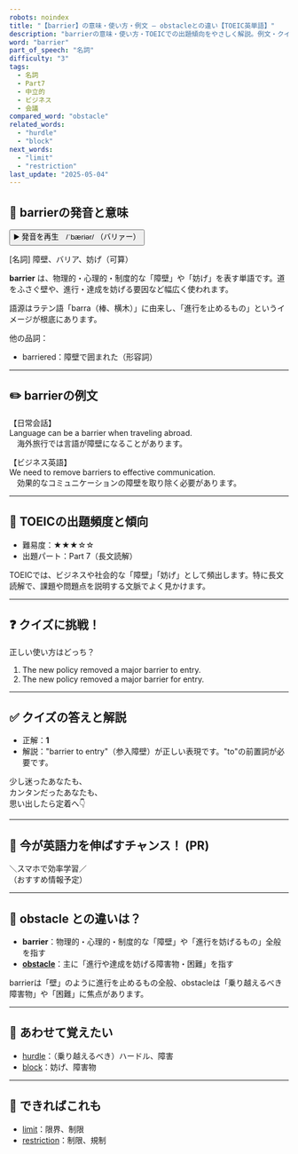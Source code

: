 ```yaml
---
robots: noindex
title: "【barrier】の意味・使い方・例文 ― obstacleとの違い【TOEIC英単語】"
description: "barrierの意味・使い方・TOEICでの出題傾向をやさしく解説。例文・クイズ付きでobstacleとの違いもわかりやすく学べます。"
word: "barrier"
part_of_speech: "名詞"
difficulty: "3"
tags:
  - 名詞
  - Part7
  - 中立的
  - ビジネス
  - 会議
compared_word: "obstacle"
related_words:
  - "hurdle"
  - "block"
next_words:
  - "limit"
  - "restriction"
last_update: "2025-05-04"
---
```


## 🔰 barrierの発音と意味

<button class="play-audio" onclick="playTTS('barrier')">
  <span class="play-audio-main">
    ▶️ 発音を再生　/ˈbæriər/
  </span>
  <span class="play-audio-sub">
    （バリァー）
  </span>
</button>

[名詞] 障壁、バリア、妨げ（可算）

**barrier** は、物理的・心理的・制度的な「障壁」や「妨げ」を表す単語です。道をふさぐ壁や、進行・達成を妨げる要因など幅広く使われます。

語源はラテン語「barra（棒、横木）」に由来し、「進行を止めるもの」というイメージが根底にあります。

他の品詞：  
- barriered：障壁で囲まれた（形容詞）

---

## ✏️ barrierの例文

【日常会話】  
Language can be a barrier when traveling abroad.  
　海外旅行では言語が障壁になることがあります。

【ビジネス英語】  
We need to remove barriers to effective communication.  
　効果的なコミュニケーションの障壁を取り除く必要があります。

---

## 🎯 TOEICの出題頻度と傾向

- 難易度：★★★☆☆
- 出題パート：Part 7（長文読解）

TOEICでは、ビジネスや社会的な「障壁」「妨げ」として頻出します。特に長文読解で、課題や問題点を説明する文脈でよく見かけます。

---

## ❓ クイズに挑戦！

正しい使い方はどっち？

1. The new policy removed a major barrier to entry.  
2. The new policy removed a major barrier for entry.

---

## ✅ クイズの答えと解説

- 正解：**1**
- 解説："barrier to entry"（参入障壁）が正しい表現です。"to"の前置詞が必要です。

少し迷ったあなたも、  
カンタンだったあなたも、  
思い出したら定着へ👇️

---

## 🚀 今が英語力を伸ばすチャンス！ (PR)

<div class="info-center">
＼スマホで効率学習／<br>  
（おすすめ情報予定）
</div>

---

## 🤔  obstacle との違いは？

- **barrier**：物理的・心理的・制度的な「障壁」や「進行を妨げるもの」全般を指す
- **[obstacle](/word/obstacle/)**：主に「進行や達成を妨げる障害物・困難」を指す

barrierは「壁」のように進行を止めるもの全般、obstacleは「乗り越えるべき障害物」や「困難」に焦点があります。

---

## 🧩 あわせて覚えたい

- [hurdle](/word/hurdle/)：（乗り越えるべき）ハードル、障害
- [block](/word/block/)：妨げ、障害物

---

## 📖 できればこれも

- [limit](/word/limit/)：限界、制限
- [restriction](/word/restriction/)：制限、規制

<!-- cvid: aid12_bid05 -->
